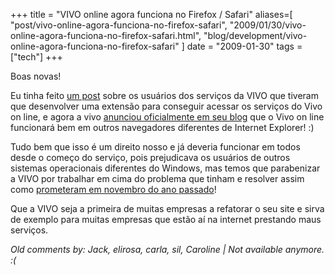 +++
title = "VIVO online agora funciona no Firefox / Safari"
aliases=[
  "post/vivo-online-agora-funciona-no-firefox-safari",
  "2009/01/30/vivo-online-agora-funciona-no-firefox-safari.html",
  "blog/development/vivo-online-agora-funciona-no-firefox-safari"
]
date = "2009-01-30"
tags = ["tech"]
+++

Boas novas!

Eu tinha feito [um post](http://pothix.com/blog/development/usuarios-resolvem-os-problemas-da-vivo "Usuários resolvem problemas da VIVO")
sobre os usuários dos serviços da VIVO que tiveram que desenvolver uma
extensão para conseguir acessar os serviços do Vivo on line, e agora a
vivo [anunciou oficialmente em seu blog](http://www.vivoblog.com.br/vivo-online-no-firefox-e-no-safari.html "Vivo on line funciona em Firefox e Safari")
que o Vivo on line funcionará bem em outros navegadores diferentes de
Internet Explorer!  :)

Tudo bem que isso é um direito nosso e já deveria funcionar em todos
desde o começo do serviço, pois prejudicava os usuários de outros
sistemas operacionais diferentes do Windows, mas temos que parabenizar
a VIVO por trabalhar em cima do problema que tinham e resolver assim
como [prometeram em novembro do ano passado](http://www.vivoblog.com.br/sobre-a-compatibilidade-do-firefox.html "Promessa da VIVO")!

Que a VIVO seja a primeira de muitas empresas a refatorar o seu site e
sirva de exemplo para muitas empresas que estão aí na internet
prestando maus serviços.



_Old comments by: Jack, elirosa, carla, sil, Caroline | Not available anymore. :(_
